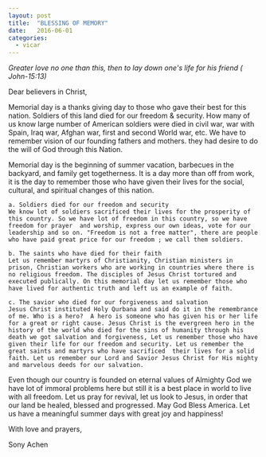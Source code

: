 ```yaml
---
layout: post
title:  "BLESSING OF MEMORY"
date:   2016-06-01
categories: 
  - vicar
---
```


*Greater love no one than this, then to lay down one's life for his friend ( John-15:13)*

Dear believers in Christ, 

Memorial day is a thanks giving day to those who gave their best for this nation. Soldiers of this land died for our freedom & security. How many of us know large number of American soldiers were died in civil war, war with Spain, Iraq war, Afghan war, first and second World war, etc. We have to remember vision of our founding fathers and mothers. they had desire to do the will of  God through this Nation. 

Memorial day is the beginning of summer vacation, barbecues in the backyard, and family get togetherness. It is a day more than off from work, it is the day to remember those who have given their lives for the social, cultural, and spiritual changes of this nation.

	a. Soldiers died for our freedom and security
	We know lot of soldiers sacrificed their lives for the prosperity of this country. So we have lot of freedom in this country, so we have freedom for prayer  and worship, express our own ideas, vote for our leadership and so on. "Freedom is not a free matter", there are people who have paid great price for our freedom ; we call them soldiers.

	b. The saints who have died for their faith
	Let us remember martyrs of Christianity, Christian ministers in prison, Christian workers who are working in countries where there is no religious freedom. The disciples of Jesus Christ tortured and executed publically. On this memorial day let us remember those who have lived for authentic truth and left us an example of faith.

	c. The savior who died for our forgiveness and salvation  
	Jesus Christ instituted Holy Qurbana and said do it in the remembrance of me. Who is a hero?  A hero is someone who has given his or her life for a great or right cause. Jesus Christ is the evergreen hero in the history of the world who died for the sins of humanity through his death we got salvation and forgiveness, Let us remember those who have given their life for our freedom and security. Let us remember the great saints and martyrs who have sacrificed  their lives for a solid faith. Let us remember our Lord and Savior Jesus Christ for His mighty and marvelous deeds for our salvation.
	
Even though  our country is founded on eternal values of Almighty God we have lot of immoral problems here but still it is a best place in world to live with all freedom. Let us pray for revival, let us look to Jesus, in order that our land be healed, blessed and progressed. May God Bless America. Let us have a meaningful summer days  with great joy and happiness!


With love and prayers,	

Sony Achen 